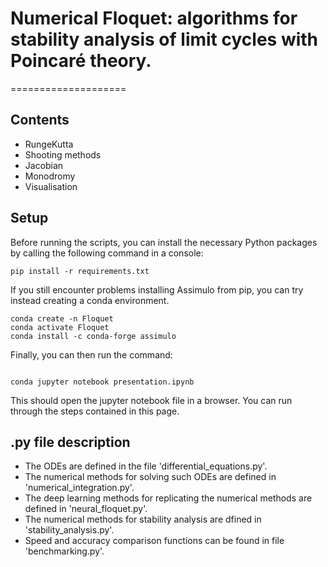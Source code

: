 # Numerical Floquet: algorithms for stability analysis of limit cycles with Poincaré theory.


====================


## Contents

* RungeKutta
* Shooting methods
* Jacobian
* Monodromy
* Visualisation


## Setup

Before running the scripts, you can install the necessary Python packages by calling the following command in a console:

```
pip install -r requirements.txt

```


If you still encounter problems installing Assimulo from pip, you can try instead creating a conda environment.

```
conda create -n Floquet
conda activate Floquet
conda install -c conda-forge assimulo
```

Finally, you can then run the command:

```

conda jupyter notebook presentation.ipynb

```

This should open the jupyter notebook file in a browser. You can run through the steps contained in this page. 

## .py file description

* The ODEs are defined in the file 'differential_equations.py'.
* The numerical methods for solving such ODEs are defined in 'numerical_integration.py'.
* The deep learning methods for replicating the numerical methods are defined in 'neural_floquet.py'.
* The numerical methods for stability analysis are dfined in 'stability_analysis.py'.
* Speed and accuracy comparison functions can be found in file 'benchmarking.py'.

